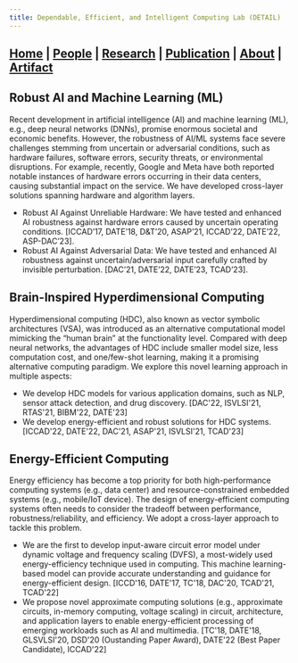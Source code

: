 ```yaml
---
title: Dependable, Efficient, and Intelligent Computing Lab (DETAIL)
---
```

## [Home](./) | [People](./people) | [**Research**](./research) | [Publication](./publication) | [About](./about) | [Artifact](./artifact) 

## Robust AI and Machine Learning (ML)
Recent development in artificial intelligence (AI) and machine learning (ML), e.g., deep neural networks (DNNs), promise enormous societal and economic benefits. However, the robustness of AI/ML systems face severe challenges stemming from uncertain or adversarial conditions, such as hardware failures, software errors, security threats, or environmental disruptions. For example, recently, Google and Meta have both reported notable instances of hardware errors occurring in their data centers, causing substantial impact on the service. We have developed cross-layer solutions spanning hardware and algorithm layers. 

* Robust AI Against Unreliable Hardware: We have tested and enhanced AI robustness against hardware errors caused by uncertain operating conditions. [ICCAD’17, DATE’18, D&T’20, ASAP’21, ICCAD’22, DATE’22, ASP-DAC’23]. 
* Robust AI Against Adversarial Data: We have tested and enhanced AI robustness against uncertain/adversarial input carefully crafted by invisible perturbation. [DAC’21, DATE’22, DATE’23, TCAD’23]. 

## Brain-Inspired Hyperdimensional Computing
Hyperdimensional computing (HDC), also known as vector symbolic architectures (VSA), was introduced as an alternative computational model mimicking the “human brain” at
the functionality level. Compared with deep neural networks, the advantages of HDC include smaller model size, less computation cost, and one/few-shot learning, making it a promising alternative computing paradigm. We explore this novel learning approach in multiple aspects:

* We develop HDC models for various application domains, such as NLP, sensor attack detection, and drug discovery. [DAC'22, ISVLSI'21, RTAS'21, BIBM'22, DATE'23]
* We develop energy-efficient and robust solutions for HDC systems. [ICCAD'22, DATE'22, DAC'21, ASAP'21, ISVLSI'21, TCAD'23] 


## Energy-Efficient Computing 
Energy efficiency has become a top priority for both high-performance computing systems (e.g., data center) and resource-constrained embedded systems (e.g., mobile/IoT device). The design of energy-efficient computing systems often needs to consider the tradeoff between performance, robustness/reliability, and efficiency. We adopt a cross-layer approach to tackle this problem.  

*	We are the first to develop input-aware circuit error model under dynamic voltage and frequency scaling (DVFS), a most-widely used energy-efficiency technique used in computing. This machine learning-based model can provide accurate understanding and guidance for energy-efficient design. [ICCD'16, DATE'17, TC'18, DAC'20, TCAD'21, TCAD'22]  
*	We propose novel approximate computing solutions (e.g., approximate circuits, in-memory computing, voltage scaling) in circuit, architecture, and application layers to enable energy-efficient processing of emerging workloads such as AI and multimedia. [TC'18, DATE'18, GLSVLSI'20, DSD'20 (Oustanding Paper Award), DATE'22 (Best Paper Candidate), ICCAD'22]
